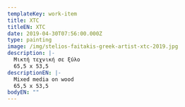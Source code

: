 ```yaml
---
templateKey: work-item
title: XTC
titleEN: XTC
date: 2019-04-30T07:56:00.000Z
type: painting
image: /img/stelios-faitakis-greek-artist-xtc-2019.jpg
description: |-
  Μικτή τεχνική σε ξύλο
  65,5 x 53,5
descriptionEN: |-
  Mixed media on wood
  65,5 x 53,5
bodyEN: ""
---
```

